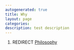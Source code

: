 ```yaml
---
autogenerated: true
title: Why
layout: page
categories: 
description: test description
---
```


1.  REDIRECT [Philosophy](Philosophy)
